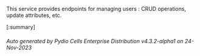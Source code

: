 






This service provides endpoints for managing users : CRUD operations, update attributes, etc.

[:summary]

###### Auto generated by Pydio Cells Enterprise Distribution v4.3.2-alpha1 on 24-Nov-2023
